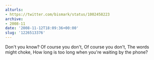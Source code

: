 ```yaml
---
alturls:
- https://twitter.com/bismark/status/1002458223
archive:
- 2008-11
date: '2008-11-12T18:09:36+00:00'
slug: '1226513376'
---
```


Don't you know? Of course you don't, Of course you don't, The words might choke, How long is too long when you're waiting by the phone?

